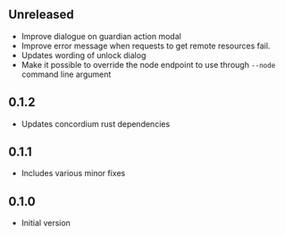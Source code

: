 ## Unreleased

- Improve dialogue on guardian action modal
- Improve error message when requests to get remote resources fail.
- Updates wording of unlock dialog
- Make it possible to override the node endpoint to use through `--node` command line argument

## 0.1.2

- Updates concordium rust dependencies

## 0.1.1

- Includes various minor fixes

## 0.1.0

- Initial version

